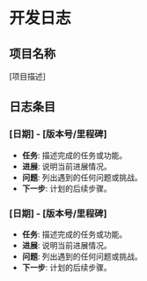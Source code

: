 # 开发日志

## 项目名称

[项目描述]

## 日志条目

### [日期] - [版本号/里程碑]

- **任务**: 描述完成的任务或功能。
- **进展**: 说明当前进展情况。
- **问题**: 列出遇到的任何问题或挑战。
- **下一步**: 计划的后续步骤。

### [日期] - [版本号/里程碑]

- **任务**: 描述完成的任务或功能。
- **进展**: 说明当前进展情况。
- **问题**: 列出遇到的任何问题或挑战。
- **下一步**: 计划的后续步骤。